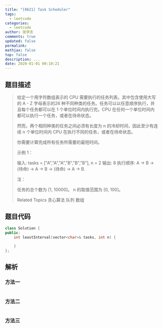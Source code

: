 ```yaml
---
title: "[0621] Task Scheduler"
tags:
  - leetcode
categories:
  - leetcode
author: 张学志
comments: true
updated: false
permalink:
mathjax: false
top: false
description: ...
date: 2020-01-01 00:10:21
---
```


## 题目描述

> 给定一个用字符数组表示的 CPU 需要执行的任务列表。其中包含使用大写的 A - Z 字母表示的26 种不同种类的任务。任务可以以任意顺序执行，并且每个任务都可以在 1 个单位时间内执行完。CPU 在任何一个单位时间内都可以执行一个任务，或者在待命状态。 
> 
> 然而，两个相同种类的任务之间必须有长度为 n 的冷却时间，因此至少有连续 n 个单位时间内 CPU 在执行不同的任务，或者在待命状态。 
> 
> 你需要计算完成所有任务所需要的最短时间。 
> 
> 示例 1： 
> 
> 
> 输入: tasks = ["A","A","A","B","B","B"], n = 2
> 输出: 8
> 执行顺序: A -> B -> (待命) -> A -> B -> (待命) -> A -> B.
> 
> 
> 注： 
> 
> 
> 任务的总个数为 [1, 10000]。 
> n 的取值范围为 [0, 100]。 
> 
> Related Topics 贪心算法 队列 数组

## 题目代码

```cpp
class Solution {
public:
    int leastInterval(vector<char>& tasks, int n) {
        
    }
};
```

## 解析

### 方法一

```cpp

```

### 方法二

```cpp

```

### 方法三

```cpp

```

